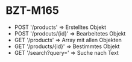 # BZT-M165
 
* POST '/products' => Erstelltes Objekt
* POST '/prodcuts/{id}' => Bearbeitetes Objekt
* GET '/products' => Array mit allen Objekten
* GET '/products/{id}' => Bestimmtes Objekt
* GET '/search?query=<query>' => Suche nach Text
